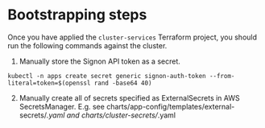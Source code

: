 # Bootstrapping steps

Once you have applied the `cluster-services` Terraform project, you should
run the following commands against the cluster.

1. Manually store the Signon API token as a secret.

  ```shell
  kubectl -n apps create secret generic signon-auth-token --from-literal=token=$(openssl rand -base64 40)
  ```

2. Manually create all of secrets specified as ExternalSecrets in AWS
  SecretsManager. E.g. see charts/app-config/templates/external-secrets/*.yaml
  and charts/cluster-secrets/*.yaml
